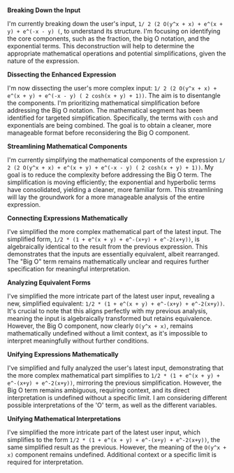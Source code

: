 **Breaking Down the Input**

I'm currently breaking down the user's input, `1/ 2 (2 O(y^x + x) + e^(x + y) + e^(-x - y) (`, to understand its structure. I'm focusing on identifying the core components, such as the fraction, the big O notation, and the exponential terms. This deconstruction will help to determine the appropriate mathematical operations and potential simplifications, given the nature of the expression.


**Dissecting the Enhanced Expression**

I'm now dissecting the user's more complex input: `1/ 2 (2 O(y^x + x) + e^(x + y) + e^(-x - y) ( 2 cosh(x + y) + 1))`.  The aim is to disentangle the components. I'm prioritizing mathematical simplification before addressing the Big O notation. The mathematical segment has been identified for targeted simplification. Specifically, the terms with `cosh` and exponentials are being combined. The goal is to obtain a cleaner, more manageable format before reconsidering the Big O component.


**Streamlining Mathematical Components**

I'm currently simplifying the mathematical components of the expression `1/ 2 (2 O(y^x + x) + e^(x + y) + e^(-x - y) ( 2 cosh(x + y) + 1))`. My goal is to reduce the complexity before addressing the Big O term. The simplification is moving efficiently; the exponential and hyperbolic terms have consolidated, yielding a cleaner, more familiar form. This streamlining will lay the groundwork for a more manageable analysis of the entire expression.


**Connecting Expressions Mathematically**

I've simplified the more complex mathematical part of the latest input. The simplified form, `1/2 * (1 + e^(x + y) + e^-(x+y) + e^-2(x+y))`, is algebraically identical to the result from the previous expression. This demonstrates that the inputs are essentially equivalent, albeit rearranged. The "Big O" term remains mathematically unclear and requires further specification for meaningful interpretation.


**Analyzing Equivalent Forms**

I've simplified the more intricate part of the latest user input, revealing a new, simplified equivalent: `1/2 * (1 + e^(x + y) + e^-(x+y) + e^-2(x+y))`. It's crucial to note that this aligns perfectly with my previous analysis, meaning the input is algebraically transformed but retains equivalence. However, the Big O component, now clearly `O(y^x + x)`, remains mathematically undefined without a limit context, as it's impossible to interpret meaningfully without further conditions.


**Unifying Expressions Mathematically**

I've simplified and fully analyzed the user's latest input, demonstrating that the more complex mathematical part simplifies to `1/2 * (1 + e^(x + y) + e^-(x+y) + e^-2(x+y))`, mirroring the previous simplification. However, the Big O term remains ambiguous, requiring context, and its direct interpretation is undefined without a specific limit. I am considering different possible interpretations of the 'O' term, as well as the different variables.


**Unifying Mathematical Interpretations**

I've simplified the more intricate part of the latest user input, which simplifies to the form `1/2 * (1 + e^(x + y) + e^-(x+y) + e^-2(x+y))`, the same simplified result as the previous. However, the meaning of the `O(y^x + x)` component remains undefined. Additional context or a specific limit is required for interpretation.

